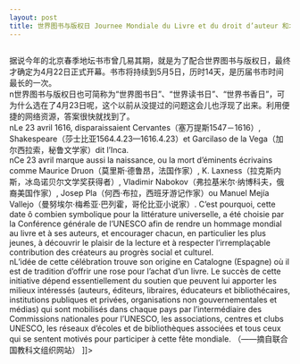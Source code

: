```yaml
---
layout: post
title: 世界图书与版权日 Journee Mondiale du Livre et du droit d’auteur 和北京地坛书市
---
```


<p><img src="http://www.francaisblog.com/fy/images/_copy4.jpg" alt="" /></p>
<p>据说今年的北京春季地坛书市曾几易其期，就是为了配合世界图书与版权日，最终才确定为4月22日正式开幕。书市将持续到5月5日，历时14天，是历届书市时间最长的一次。<br />n世界图书与版权日也可简称为“世界图书日”、“世界读书日”、“世界书香日”，可为什么选在了4月23日呢，这个以前从没提过的问题这会儿也浮现了出来。利用便捷的网络资源，答案很快就找到了。<br />nLe 23 avril 1616, disparaissaient Cervantes（塞万提斯1547－1616）, Shakespeare（莎士比亚1564.4.23—1616.4.23）et Garcilaso de la Vega（加尔西拉索，秘鲁文学家）dit l’Inca. <br />nCe 23 avril marque aussi la naissance, ou la mort d’éminents écrivains comme Maurice Druon（莫里斯·德鲁昂，法国作家）, K. Laxness（拉克斯内斯，冰岛诺贝尔文学奖获得者）, Vladimir Nabokov（弗拉基米尔·纳博科夫，俄裔美国作家）, Josep Pla（何西·布拉，西班牙游记作家）ou Manuel Mejía Vallejo（曼努埃尔·梅希亚·巴列霍，哥伦比亚小说家）. C’est pourquoi, cette date ô combien symbolique pour la littérature universelle, a été choisie par la Conférence générale de l’UNESCO afin de rendre un hommage mondial au livre et à ses auteurs, et encourager chacun, en particulier les plus jeunes, à découvrir le plaisir de la lecture et à respecter l’irremplaçable contribution des créateurs au progrès social et culturel.<br />nL’idée de cette célébration trouve son origine en Catalogne (Espagne) où il est de tradition d’offrir une rose pour l’achat d’un livre. Le succès de cette initiative dépend essentiellement du soutien que peuvent lui apporter les milieux intéressés (auteurs, éditeurs, libraires, éducateurs et bibliothécaires, institutions publiques et privées, organisations non gouvernementales et médias) qui sont mobilisés dans chaque pays par l&#8217;intermédiaire des Commissions nationales pour l&#8217;UNESCO, les associations, centres et clubs UNESCO, les réseaux d&#8217;écoles et de bibliothèques associées et tous ceux qui se sentent motivés pour participer à cette fête mondiale.                 （——摘自联合国教科文组织网站） ]]&gt;
</p>
